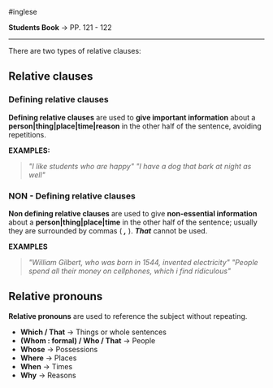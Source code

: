 #inglese 

**Students Book** -> PP. 121 - 122 

---

There are two types of relative clauses:

## Relative clauses
### Defining relative clauses
**Defining relative clauses** are used to **give important information** about a **person|thing|place|time|reason** in the other half of the sentence, avoiding repetitions.

**EXAMPLES:**
>  *"I like students who are happy"*
>  *"I have a dog that bark at night as well"*

### NON - Defining relative clauses
**Non defining relative clauses** are used to give **non-essential information** about a **person|thing|place|time** in the other half of the sentence; usually they are surrounded by commas ( ***,*** ).  ***That*** cannot be used.

**EXAMPLES** 
> *"William Gilbert, who was born in 1544, invented electricity"*
> *"People spend all their money on cellphones, which i find ridiculous"*

## Relative pronouns
**Relative pronouns** are used to reference the subject without repeating.

- **Which / That** -> Things or whole sentences
- **(Whom : formal) / Who / That** -> People
- **Whose** -> Possessions
- **Where** -> Places
- **When** -> Times
- **Why** -> Reasons